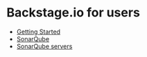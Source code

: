 # Backstage.io for users

* [Getting Started](./getting-started.md)
* [SonarQube](./sonarqube.md)
* [SonarQube servers](./sonarqube-servers.md)
